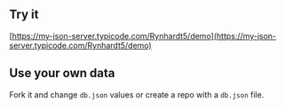 ## Try it

[https://my-json-server.typicode.com/Rynhardt5/demo](https://my-json-server.typicode.com/Rynhardt5/demo)

## Use your own data

Fork it and change `db.json` values or create a repo with a `db.json` file.

